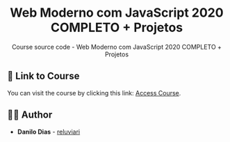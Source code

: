 <h1 align="center">
  <strong>Web Moderno com JavaScript 2020 COMPLETO + Projetos</strong>
</h1> 

<p align="center">
  Course source code - Web Moderno com JavaScript 2020 COMPLETO + Projetos
</p> 

## 📌 Link to Course

You can visit the course by clicking this link: [Access Course](https://www.cod3r.com.br/courses/web-moderno).

## 🙋‍♂️ Author

* **Danilo Dias** - [reluviari](https://github.com/reluviari)
